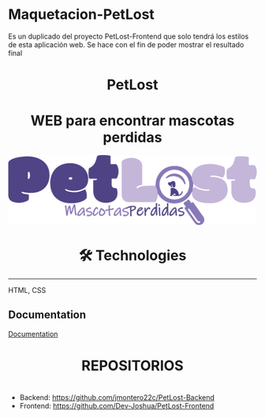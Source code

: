# Maquetacion-PetLost
Es un duplicado del proyecto PetLost-Frontend que solo tendrá los estilos de esta aplicación web. Se hace con el fin de poder mostrar el resultado final



<h1 align=center> PetLost </h1>

<h1 align=center> WEB para encontrar mascotas perdidas </h1>


<img src="./assets/logos/logo2.png" alt="Logo">

<h1 align=center> 🛠 Technologies </h1>
<hr/>
HTML, CSS


## Documentation

[Documentation](https://github.com/onfevs/PetLost/tree/main/Documentacion)


<h1 align=center>REPOSITORIOS<h1>

# 
- Backend: https://github.com/jmontero22c/PetLost-Backend
- Frontend: https://github.com/Dev-Joshua/PetLost-Frontend